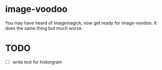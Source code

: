 # image-voodoo

You may have heard of imagemagick, now get ready for image-voodoo. It does the same thing but much worse.

# TODO

- [ ] write test for historgram
